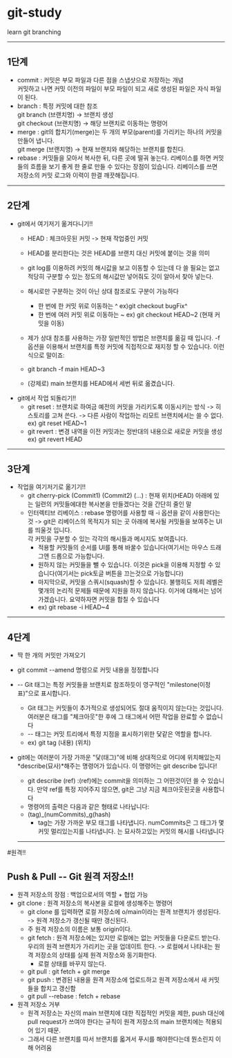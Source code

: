 # git-study
learn git branching 

***
## 1단계  
* commit : 커밋은 부모 파일과 다른 점을 스냅샷으로 저장하는 개념  
           커밋하고 나면 커밋 이전의 파일이 부모 파일이 되고 새로 생성된 파일은 자식 파일이 된다.  
* branch : 특정 커밋에 대한 참조  
           git branch (브랜치명) -> 브랜치 생성  
           git checkout (브랜치명) -> 해당 브랜치로 이동하는 명령어  
* merge : git의 합치기(merge)는 두 개의 부모(parent)를 가리키는 하나의 커밋을 만들어 냅니다.  
          git merge (브랜치명) -> 현재 브랜치와 해당하는 브랜치를 합친다.  
* rebase : 커밋들을 모아서 복사한 뒤, 다른 곳에 떨궈 놓는다.
           리베이스를 하면 커밋들의 흐름을 보기 좋게 한 줄로 만들 수 있다는 장점이 있습니다. 리베이스를 쓰면 저장소의 커밋 로그와 이력이 한결 깨끗해집니다.
***
## 2단계    
* git에서 여기저기 옮겨다니기!!  
  * HEAD : 체크아웃된 커밋 -> 현재 작업중인 커밋  
  * HEAD를 분리한다는 것은 HEAD를 브랜치 대신 커밋에 붙이는 것을 의미  
  * git log를 이용하려 커밋의 해시값을 보고 이동할 수 있는데 다 쓸 필요는 없고 적당히 구분할 수 있는 정도의 해시값만 넣어줘도 깃이 알아서 찾아 넣는다.  
  * 해시로만 구분하는 것이 아닌 상대 참조로도 구분이 가능하다  
    * 한 번에 한 커밋 위로 이동하는 ^ ex)git checkout bugFix^
    * 한 번에 여러 커밋 위로 이동하는 ~<num> ex) git checkout HEAD~2 (현재 커밋을 이동)  
   
  * 제가 상대 참조를 사용하는 가장 일반적인 방법은 브랜치를 옮길 때 입니다. -f 옵션을 이용해서 브랜치를 특정 커밋에 직접적으로 재지정 할 수 있습니다. 이런 식으로 말이죠:  
  * git branch -f main HEAD~3  
  * (강제로) main 브랜치를 HEAD에서 세번 뒤로 옮겼습니다.  
* git에서 작업 되돌리기!!  
  * git reset : 브랜치로 하여금 예전의 커밋을 가리키도록 이동시키는 방식 -> 히스토리를 고쳐 쓴다.
                 -> 다른 사람이 작업하는 리모트 브랜치에서는 쓸 수 없다. ex) git reset HEAD~1  
  * git revert : 변경 내역을 이전 커밋과는 정반대의 내용으로 새로운 커밋을 생성 ex) git revert HEAD  

***
## 3단계
* 작업을 여기저기로 옮기기!!  
  * git cherry-pick (Commit1) (Commit2) (...) : 현재 위치(HEAD) 아래에 있는 일련의 커밋들에대한 복사본을 만들겠다는 것을 간단히 줄인 말  
  * 인터렉티브 리베이스 : rebase 명령어를 사용할 때 -i 옵션을 같이 사용한다는 것 ->  git은 리베이스의 목적지가 되는 곳 아래에 복사될 커밋들을 보여주는 UI를 띄울것 입니다.  
                                                                     각 커밋을 구분할 수 있는 각각의 해시들과 메시지도 보여줍니다.  
    * 적용할 커밋들의 순서를 UI를 통해 바꿀수 있습니다(여기서는 마우스 드래그앤 드롭으로 가능합니다.  
    * 원하지 않는 커밋들을 뺄 수 있습니다. 이것은 pick을 이용해 지정할 수 있습니다(여기서는 pick토글 버튼을 끄는것으로 가능합니다)  
    * 마지막으로, 커밋을 스쿼시(squash)할 수 있습니다. 불행히도 저희 레벨은 몇개의 논리적 문제들 때문에 지원을 하지 않습니다. 이거에 대해서는 넘어가겠습니다. 요약하자면 커밋을 합칠 수 있습니다  
    * ex) git rebase -i HEAD~4  
   
***
## 4단계  
* 딱 한 개의 커밋만 가져오기  
* git commit --amend 명령으로 커밋 내용을 정정합니다  
* -- Git 태그는 특정 커밋들을 브랜치로 참조하듯이 영구적인 "milestone(이정표)"으로 표시합니다.  
  * Git 태그는 커밋들이 추가적으로 생성되어도 절대 움직이지 않는다는 것입니다. 여러분은 태그를 "체크아웃"한 후에 그 태그에서 어떤 작업을 완료할 수 없습니다   
  * -- 태그는 커밋 트리에서 특정 지점을 표시하기위한 닻같은 역할을 합니다.  
  * ex) git tag (내용) (위치)  
* git에는 여러분이 가장 가까운 "닻(태그)"에 비해 상대적으로 어디에 위치해있는지 *describe(묘사)*해주는 명령어가 있습니다. 이 명령어는 git describe 입니다!  
  * git describe (ref) :(ref)에는 commit을 의미하는 그 어떤것이던 쓸 수 있습니다. 만약 ref를 특정 지어주지 않으면, git은 그냥 지금 체크아웃된곳을 사용합니다   
  * 명령어의 출력은 다음과 같은 형태로 나타납니다:  
  * (tag)_(numCommits)_g(hash)  
    * tag는 가장 가까운 부모 태그를 나타냅니다. numCommits은 그 태그가 몇 커밋 멀리있는지를 나타냅니다. <hash>는 묘사하고있는 커밋의 해시를 나타냅니다  

  ***
#원격!!  
## Push & Pull -- Git 원격 저장소!!   
* 원격 저장소의 장점 : 백업으로서의 역할 + 협업 가능    
* git clone : 원격 저장소의 복사본을 로컬에 생성해주는 명령어  
  * git clone 를 입력하면 로컬 저장소에 o/main이라는 원격 브랜치가 생성된다. -> 원격 저장소가 갱신될 때만 갱신된다.   
  * 주 원격 저장소의 이름은 보통 origin이다.  
  * git fetch : 원격 저장소에는 있지만 로컬에는 없는 커밋들을 다운로드 받는다.  
                우리의 원격 브랜치가 가리키는 곳을 업데이트 한다. -> 로컬에서 나타내는 원격 저장소의 상태를 실제 원격 저장소와 동기화한다.  
    * 로컬 상태를 바꾸지 않는다.  
  * git pull : git fetch + git merge  
  * git push : 변경된 내용을 원격 저장소에 업로드하고 원격 저장소에서 새 커밋들을 합치고 갱신함
  * git pull --rebase : fetch + rebase
* 원격 저장소 거부
  * 원격 저장소는 자신의 main 브랜치에 대한 직접적인 커밋을 제한, push 대신에 pull request가 쓰여야 한다는 규칙이 원격 저장소의 main 브랜치에는 적용되어 있기 때문.  
  * 그래서 다른 브랜치를 따서 브랜치를 옯겨서 푸시를 해야한다는데 뭔소린지 이해 어려움


